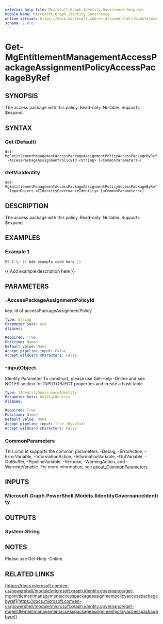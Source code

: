 ```yaml
---
external help file: Microsoft.Graph.Identity.Governance-help.xml
Module Name: Microsoft.Graph.Identity.Governance
online version: https://docs.microsoft.com/en-us/powershell/module/microsoft.graph.identity.governance/get-mgentitlementmanagementaccesspackageassignmentpolicyaccesspackagebyref
schema: 2.0.0
---
```


# Get-MgEntitlementManagementAccessPackageAssignmentPolicyAccessPackageByRef

## SYNOPSIS
The access package with this policy.
Read-only.
Nullable.
Supports $expand.

## SYNTAX

### Get (Default)
```
Get-MgEntitlementManagementAccessPackageAssignmentPolicyAccessPackageByRef
 -AccessPackageAssignmentPolicyId <String> [<CommonParameters>]
```

### GetViaIdentity
```
Get-MgEntitlementManagementAccessPackageAssignmentPolicyAccessPackageByRef
 -InputObject <IIdentityGovernanceIdentity> [<CommonParameters>]
```

## DESCRIPTION
The access package with this policy.
Read-only.
Nullable.
Supports $expand.

## EXAMPLES

### Example 1
```powershell
PS C:\> {{ Add example code here }}
```

{{ Add example description here }}

## PARAMETERS

### -AccessPackageAssignmentPolicyId
key: id of accessPackageAssignmentPolicy

```yaml
Type: String
Parameter Sets: Get
Aliases:

Required: True
Position: Named
Default value: None
Accept pipeline input: False
Accept wildcard characters: False
```

### -InputObject
Identity Parameter
To construct, please use Get-Help -Online and see NOTES section for INPUTOBJECT properties and create a hash table.

```yaml
Type: IIdentityGovernanceIdentity
Parameter Sets: GetViaIdentity
Aliases:

Required: True
Position: Named
Default value: None
Accept pipeline input: True (ByValue)
Accept wildcard characters: False
```

### CommonParameters
This cmdlet supports the common parameters: -Debug, -ErrorAction, -ErrorVariable, -InformationAction, -InformationVariable, -OutVariable, -OutBuffer, -PipelineVariable, -Verbose, -WarningAction, and -WarningVariable. For more information, see [about_CommonParameters](http://go.microsoft.com/fwlink/?LinkID=113216).

## INPUTS

### Microsoft.Graph.PowerShell.Models.IIdentityGovernanceIdentity
## OUTPUTS

### System.String
## NOTES
Please use Get-Help -Online.

## RELATED LINKS

[https://docs.microsoft.com/en-us/powershell/module/microsoft.graph.identity.governance/get-mgentitlementmanagementaccesspackageassignmentpolicyaccesspackagebyref](https://docs.microsoft.com/en-us/powershell/module/microsoft.graph.identity.governance/get-mgentitlementmanagementaccesspackageassignmentpolicyaccesspackagebyref)

